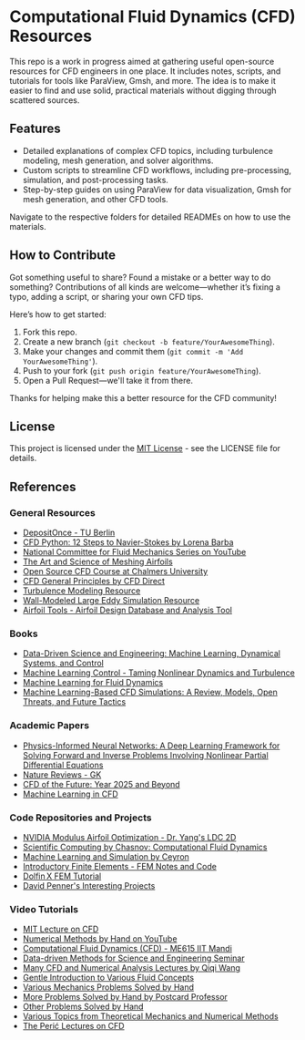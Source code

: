 # Computational Fluid Dynamics (CFD) Resources

This repo is a work in progress aimed at gathering useful open-source resources for CFD engineers in one place. It includes notes, scripts, and tutorials for tools like ParaView, Gmsh, and more. The idea is to make it easier to find and use solid, practical materials without digging through scattered sources.

## Features

- Detailed explanations of complex CFD topics, including turbulence modeling, mesh generation, and solver algorithms.
- Custom scripts to streamline CFD workflows, including pre-processing, simulation, and post-processing tasks.
- Step-by-step guides on using ParaView for data visualization, Gmsh for mesh generation, and other CFD tools.

Navigate to the respective folders for detailed READMEs on how to use the materials.

## How to Contribute

Got something useful to share? Found a mistake or a better way to do something? Contributions of all kinds are welcome—whether it’s fixing a typo, adding a script, or sharing your own CFD tips.

Here’s how to get started:

1. Fork this repo.
2. Create a new branch (`git checkout -b feature/YourAwesomeThing`).
3. Make your changes and commit them (`git commit -m 'Add YourAwesomeThing'`).
4. Push to your fork (`git push origin feature/YourAwesomeThing`).
5. Open a Pull Request—we'll take it from there.

Thanks for helping make this a better resource for the CFD community!

## License

This project is licensed under the [MIT License](LICENSE) - see the LICENSE file for details.

## References

### General Resources
- [DepositOnce - TU Berlin](https://depositonce.tu-berlin.de/)
- [CFD Python: 12 Steps to Navier-Stokes by Lorena Barba](https://lorenabarba.com/blog/cfd-python-12-steps-to-navier-stokes/)
- [National Committee for Fluid Mechanics Series on YouTube](https://youtube.com/playlist?list=PL0EC6527BE871ABA3)
- [The Art and Science of Meshing Airfoils](https://blog.gridpro.com/the-art-and-science-of-meshing-airfoils/)
- [Open Source CFD Course at Chalmers University](http://www.tfd.chalmers.se/~hani/kurser/OS_CFD/)
- [CFD General Principles by CFD Direct](https://doc.cfd.direct/notes/cfd-general-principles/)
- [Turbulence Modeling Resource](https://turbmodels.larc.nasa.gov/)  
- [Wall-Modeled Large Eddy Simulation Resource](https://wmles.umd.edu/)  
- [Airfoil Tools - Airfoil Design Database and Analysis Tool](http://www.airfoiltools.com/)  

### Books
- [Data-Driven Science and Engineering: Machine Learning, Dynamical Systems, and Control](https://www.amazon.com/Data-Driven-Science-Engineering-Learning-Dynamical/dp/1108422098)  
- [Machine Learning Control - Taming Nonlinear Dynamics and Turbulence](https://www.amazon.com/Machine-Learning-Control-Nonlinear-Turbulence/dp/3319406248)  
- [Machine Learning for Fluid Dynamics](https://arxiv.org/abs/1905.11075)  
- [Machine Learning-Based CFD Simulations: A Review, Models, Open Threats, and Future Tactics](https://link.springer.com/article/10.1007/s00521-022-07838-6)  

### Academic Papers
- [Physics-Informed Neural Networks: A Deep Learning Framework for Solving Forward and Inverse Problems Involving Nonlinear Partial Differential Equations](https://www.brown.edu/research/projects/crunch/sites/brown.edu.research.projects.crunch/files/uploads/Physics-informed%20neural%20networks_A%20deep%20learning%20framwork%20fir%20solving%20forward%20and%20inverse%20probelms%20involving%20nonlinear%20partial%20differential%20equations.pdf)
- [Nature Reviews - GK](https://www.brown.edu/research/projects/crunch/sites/brown.edu.research.projects.crunch/files/uploads/Nature-REviews_GK.pdf)
- [CFD of the Future: Year 2025 and Beyond](https://www.researchgate.net/publication/339808378_CFD_of_the_Future_Year_2025_and_Beyond)  
- [Machine Learning in CFD](https://www.tandfonline.com/doi/full/10.1080/10618562.2023.2175788)  

### Code Repositories and Projects
- [NVIDIA Modulus Airfoil Optimization - Dr. Yang's LDC 2D](https://github.com/neo-fetch/nvidia-modulus-airfoil-optimisation/blob/master/Dr-Yang_ldc_2d.py)
- [Scientific Computing by Chasnov: Computational Fluid Dynamics](https://math.libretexts.org/Bookshelves/Scientific_Computing_Simulations_and_Modeling/Scientific_Computing_(Chasnov)/III%3A_Computational_Fluid_Dynamics/14%3A_The_Governing_Equations)
- [Machine Learning and Simulation by Ceyron](https://github.com/Ceyron/machine-learning-and-simulation)
- [Introductory Finite Elements - FEM Notes and Code](https://github.com/AppliedMechanics-EAFIT/Introductory-Finite-Elements)
- [Dolfin X FEM Tutorial](https://jsdokken.com/dolfinx-tutorial/fem.html)
- [David Penner's Interesting Projects](https://davidpenner74.wixsite.com/davidpenner/projects)

### Video Tutorials
- [MIT Lecture on CFD](https://www.youtube.com/@AeroCFD)
- [Numerical Methods by Hand on YouTube](https://youtube.com/playlist?list=PL5_Bm_WH1i3fAQP6G2_SaazjNIy3m8QbH&si=QrtwsLAQpWKeQKA8)
- [Computational Fluid Dynamics (CFD) - ME615 IIT Mandi](https://youtube.com/playlist?list=PLOUcBDsCNnMweTuft1qq25CQbyyKqZKvI&si=prjJr4J0GVZFWgLa)
- [Data-driven Methods for Science and Engineering Seminar](https://youtube.com/playlist?list=PLWL3MaEZQ5I0x5SoN-whc6wfxvZr4E5v9&si=sj8mXSdq_FynCsUz)
- [Many CFD and Numerical Analysis Lectures by Qiqi Wang](https://www.youtube.com/c/QiqiWangGG)
- [Gentle Introduction to Various Fluid Concepts](https://www.youtube.com/watch?v=zGuVWSKBc4Y&list=PLyYlZ2ZyWpnh6Xy8xsqIFQKPiMzVkUkdG)
- [Various Mechanics Problems Solved by Hand](https://youtube.com/playlist?list=PL7FF084F8C414D602&si=WVUmaxodRYiBP6ue)
- [More Problems Solved by Hand by Postcard Professor](https://www.youtube.com/c/PostcardProfessor/playlists)
- [Other Problems Solved by Hand](https://www.youtube.com/watch?v=PPt_FfoUqBQ&list=PLD45F0FD958B864AD)
- [Various Topics from Theoretical Mechanics and Numerical Methods](https://www.youtube.com/channel/UCcqQi9LT0ETkRoUu8eYaEkg)
- [The Perić Lectures on CFD](https://youtu.be/8a0j2DQiTVQ?si=UX6ThBBVHhmAX6qD)
